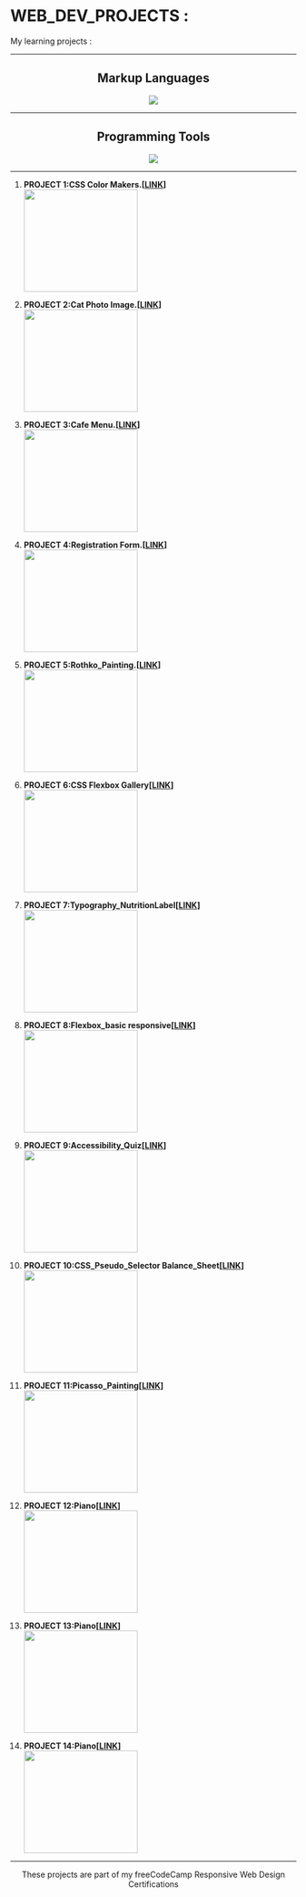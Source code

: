 # WEB_DEV_PROJECTS :
My learning projects :
<hr>
<h2 align="center">Markup Languages</h2>
<p align="center">
  <a href="https://skillicons.dev">
    <img src="https://skillicons.dev/icons?i=html,css" />
  </a>
</p>
<hr>
<h2 align="center">Programming Tools</h2>
<p align="center">
  <a href="https://skillicons.dev">
    <img src="https://skillicons.dev/icons?i=github,vscode" />
  </a>
</p>
<hr>



1.  **PROJECT 1:CSS Color Makers.[[LINK](https://amkr9955.github.io/WEB_DEV_PROJECTS/csscolormaker/)]**<br>
       <img src="https://github.com/Amkr9955/WEB_DEV_PROJECTS/assets/92258606/8ad10115-888b-4d60-aef6-decde1382f2f" width="200" height="180">
   
2.  **PROJECT 2:Cat Photo Image.[[LINK]( https://amkr9955.github.io/WEB_DEV_PROJECTS/catphotopage)]**<br>
       <img src="https://github.com/Amkr9955/WEB_DEV_PROJECTS/assets/92258606/921e2e7d-2b7f-430d-8039-26d1518da935" width="200" height="180">
   
3.  **PROJECT 3:Cafe Menu.[[LINK]( https://amkr9955.github.io/WEB_DEV_PROJECTS/cafemenu/)]**<br>
       <img src="https://github.com/Amkr9955/WEB_DEV_PROJECTS/assets/92258606/181ce288-2ef0-4ec3-9e0e-a3849e3e7ca7" width="200" height="180">
   
4.  **PROJECT 4:Registration Form.[[LINK]( https://amkr9955.github.io/WEB_DEV_PROJECTS/RegistrationForm)]**<br>
       <img src="https://github.com/Amkr9955/WEB_DEV_PROJECTS/assets/92258606/0f4c3b34-7bf3-462f-9f6a-0c562914ed23" width="200" height="180">
       
5.  **PROJECT 5:Rothko_Painting.[[LINK]( https://amkr9955.github.io/WEB_DEV_PROJECTS/Rothko_Painting)]**<br>
       <img src="https://github.com/Amkr9955/WEB_DEV_PROJECTS/assets/92258606/85f76877-aa66-4fb9-86fb-53e32f4ad7c6" width="200" height="180"> 
       
6.  **PROJECT 6:CSS Flexbox Gallery[[LINK]( https://amkr9955.github.io/WEB_DEV_PROJECTS/CSSFlexbox_gallery)]**<br>
       <img src="https://github.com/Amkr9955/WEB_DEV_PROJECTS/assets/92258606/fe7bf109-bcf0-48e8-ac20-b547f631f125" width="200" height="180">        
          
7.  **PROJECT 7:Typography_NutritionLabel[[LINK]( https://amkr9955.github.io/WEB_DEV_PROJECTS/Typography_NutritionLabel/)]**<br>
       <img src="https://github.com/Amkr9955/WEB_DEV_PROJECTS/assets/92258606/eb19af19-b1c1-4029-a5a0-a4e765002e92" width="200" height="180">

8.  **PROJECT 8:Flexbox_basic responsive[[LINK]( https://amkr9955.github.io/WEB_DEV_PROJECTS/flexbox_basicpro/)]**<br>
       <img src="https://github.com/Amkr9955/WEB_DEV_PROJECTS/assets/92258606/a16a9e5f-e3b3-4d7c-b96e-b44578a64776" width="200" height="180">
       
9.  **PROJECT 9:Accessibility_Quiz[[LINK]( https://amkr9955.github.io/WEB_DEV_PROJECTS/Accessibility_Quiz/)]**<br>
       <img src="https://github.com/Amkr9955/WEB_DEV_PROJECTS/assets/92258606/ff99bff9-61a7-4e63-aad7-d1b7fa4f81c8" width="200" height="180"> 
       
10.  **PROJECT 10:CSS_Pseudo_Selector Balance_Sheet[[LINK](https://amkr9955.github.io/WEB_DEV_PROJECTS/Pseudo_selector_Balsheet/)]**<br>
       <img src="https://github.com/Amkr9955/WEB_DEV_PROJECTS/assets/92258606/71b9b56d-caf5-4d0f-b101-b546f6c340b8" width="200" height="180">
       
11.  **PROJECT 11:Picasso_Painting[[LINK](https://amkr9955.github.io/WEB_DEV_PROJECTS/Picasso_Painting/)]**<br>
       <img src="https://github.com/Amkr9955/WEB_DEV_PROJECTS/assets/92258606/f9e99fd5-651c-411a-907e-e7f9adfaa88f" width="200" height="180">

12.  **PROJECT 12:Piano[[LINK](https://amkr9955.github.io/WEB_DEV_PROJECTS/Piano/)]**<br>
       <img src="https://github.com/Amkr9955/WEB_DEV_PROJECTS/assets/92258606/7635489d-c5fa-4e8d-89c4-b681f387f083" width="200" height="180">

13.  **PROJECT 13:Piano[[LINK](https://amkr9955.github.io/WEB_DEV_PROJECTS/Tribute_Page/)]**<br>
       <img src="https://github.com/Amkr9955/WEB_DEV_PROJECTS/assets/92258606/2620f374-d96a-4b54-b538-3634bcb674fe" width="200" height="180">

14.  **PROJECT 14:Piano[[LINK](https://amkr9955.github.io/WEB_DEV_PROJECTS/Responsive_City_Skyline/)]**<br>
       <img src="https://github.com/Amkr9955/WEB_DEV_PROJECTS/assets/92258606/a56ee7f8-c5b4-40dc-8f87-faa846cec6e2" width="200" height="180">                  
       

<hr>
<p align="center">These projects are part of my freeCodeCamp Responsive Web Design Certifications</p>





  



   
